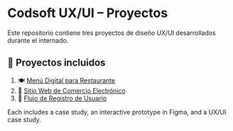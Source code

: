 # Codsoft UX/UI – Proyectos

Este repositorio contiene tres proyectos de diseño UX/UI desarrollados durante el internado.

## 📁 Proyectos incluidos

1. 🍽️ [Menú Digital para Restaurante](./UXUI-Internship-Program/Restaurant-Menu)
2. 🛒 [Sitio Web de Comercio Electrónico](./UXUI-Internship-Program/E-commerce-Website)
3. 🧾 [Flujo de Registro de Usuario](./UXUI-Internship-Program/Sign-Up-Flow)

Each includes a case study, an interactive prototype in Figma, and a UX/UI case study.

